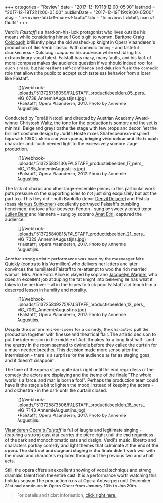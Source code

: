 +++
categories = "Review"
date = "2017-12-19T18:12:00-05:00"
lastmod = "2017-12-19T21:11:00-05:00"
publishDate = "2017-12-19T19:09:00-05:00"
slug = "in-review-falstaff-man-of-faults"
title = "In review: Falstaff, man of faults"
+++

Verdi's *Falstaff* is a hard-on-his-luck protagonist who lives outside his means while considering himself God's gift to women. Baritone [Craig Colclough](/talking-with-singers-craig-colclough/) brilliantly plays the old washed-up knight in Opera Vlaanderen's  production of this Verdi classic.  With comedic timing - and tasteful drunkenness - Colclough captures his audience while exhibiting his extraordinary vocal talent. Falstaff has many, many faults, and his lack of moral compass makes the audience question if we should indeed root for such a man; but his resilient self-confidence and delusion fuels the comedic role that allows the public to accept such tasteless behavior from a loser like Falstaff.

<figure data-type="image">
![](/webhook-uploads/1513725736059/FALSTAFF_productiebeelden_05_pers_MG_6738_AnnemieAugustijns.jpg)
<figcaption>*Falstaff*, Opera Vlaanderen, 2017. Photo by Annemie Augustijns.</figcaption>
</figure>

Conducted by Tomáš Netopil and directed by Austrian Academy Award-winner Christoph Waltz, the tone for the [production](https://operaballet.be/nl/programma/2017-2018/falstaff) is sombre and the set is minimal. Beige and greys bathe the stage with few props and decor. Yet the brilliant costume design by Judith Hoste mixes Shakespearean-inspired tops with 1950's skirts and work pants, bringing vivid colour and life to each character and much needed light to the excessively sombre stage production. 

<figure data-type="image">
![](/webhook-uploads/1513725832130/FALSTAFF_productiebeelden_17_pers_MG_7185_AnnemieAugustijns.jpg)
<figcaption>*Falstaff*, Opera Vlaanderen, 2017. Photo by Annemie Augustijns.</figcaption>
</figure>

The lack of chorus and other large-ensemble pieces in this particular work puts pressure on the supporting roles to not just sing exquisitely but act the part too. This they did – both Bardolfo (tenor [Denzil Delaere](/scene/people/denzil-delere/)) and Pistola (bass [Markus Suihkonen](/scene/people/markus-suihkonen/)) excellently portrayed Falstaff's bumbling henchmen; the love affair between Fenton - sung by sweetly-toned tenor [Julien Behr](/scene/people/julien-behr/) and Nannetta – sung by soprano [Anat Edri](/scene/people/anat-edri/), captured the audience. 

<figure data-type="image">
![](/webhook-uploads/1513725840815/FALSTAFF_productiebeelden_21_pers_MG_7329_AnnemieAugustijns.jpg)
<figcaption>*Falstaff*, Opera Vlaanderen, 2017. Photo by Annemie Augustijns.</figcaption>
</figure>

Another strong artistic performance was seen by the messenger Mrs. Quickly (contralto Iris Vermillion) who delivers her letters and later convinces the humiliated Falstaff to re-attempt to woo the rich married woman, Mrs. Alice Ford. Alice is played by soprano [Jacquelyn Wagner](/scene/people/jacquelyn-wagner/), who does an excellent job at duping the fat knight into believing he has what it takes to be her lover – all in the hopes to trick poor Falstaff and teach him a deserved lesson in humility and morality. 

<figure data-type="image">
![](/webhook-uploads/1513725849275/FALSTAFF_productiebeelden_12_pers_MG_7062_AnnemieAugustijns.jpg)
<figcaption>*Falstaff*, Opera Vlaanderen, 2017. Photo by Annemie Augustijns.</figcaption>
</figure>

Despite the sombre mis-en-scene for a comedy, the characters pull the production together with finesse and theatrical flair. The artistic decision to put the intermission in the middle of Act III makes for a long first half – and the energy in the room seemed to dwindle before they called the curtain for a much needed breather. This decision made more sense after the intermission - there is a surprise for the audience as far as staging goes, and it doesn't disappoint. 

The tone of the opera stays quite dark right until the end regardless of the comedy the actors are displaying and the theme of the finale "The whole world is a farce, and man is born a fool". Perhaps the production team could have lit the stage a bit to lighten the mood, instead of keeping the actors - and orchestra - in the dark until the curtain closed.

<figure data-type="image">
![](/webhook-uploads/1513725873506/FALSTAFF_productiebeelden_16_pers_MG_7143_AnnemieAugustijns.jpg)
<figcaption>*Falstaff*, Opera Vlaanderen, 2017. Photo by Annemie Augustijns.</figcaption>
</figure>

[Vlaanderen Opera's *Falstaff*](https://operaballet.be/nl/programma/2017-2018/falstaff) is full of laughs and legitimate singing - featuring a strong cast that carries the piece right until the end regardless of the dark and monochromatic sets and design. Verdi's music, libretto and characters portray comedy and light themes that culminate at the end of the opera. The dark set and stagnant staging in the finale didn't work well with the music and characters explored throughout the previous two and a half acts. 

Still, the opera offers an excellent showing of vocal technique and strong dramatic talent from the entire cast. It is a performance worth watching this holiday season.The production runs at Opera Antwerpen until December 31st and continues in Opera Ghent from January 10th to Jan 20th.

>For details and ticket information, [click right here.](https://operaballet.be/nl/programma/2017-2018/falstaff)
